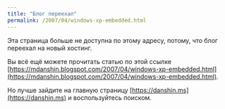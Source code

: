 ```yaml
---
title: "Блог переехал"
permalink: /2007/04/windows-xp-embedded.html
---
```

Эта страница больше не доступна по этому адресу, потому, что блог переехал на новый хостинг.

Вы всё ещё можете прочитать статью по этой ссылке [https://mdanshin.blogspot.com/2007/04/windows-xp-embedded.html](https://mdanshin.blogspot.com/2007/04/windows-xp-embedded.html).

Но лучше зайдите на главную страницу [https://danshin.ms](https://danshin.ms) и воспользуйтесь поиском.